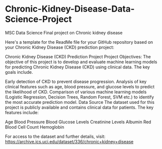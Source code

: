 # Chronic-Kidney-Disease-Data-Science-Project
MSC Data Science Final project on Chronic kidney disease 

Here's a template for the ReadMe file for your GitHub repository based on your Chronic Kidney Disease (CKD) prediction project:

Chronic Kidney Disease (CKD) Prediction Project
Project Objectives:
The objective of this project is to develop and evaluate machine learning models for predicting Chronic Kidney Disease (CKD) using clinical data. The key goals include.

Early detection of CKD to prevent disease progression.
Analysis of key clinical features such as age, blood pressure, and glucose levels to predict the likelihood of CKD.
Comparison of various machine learning models (Logistic Regression, Decision Trees, Random Forest, SVM etc.) to identify the most accurate prediction model.
Data Source
The dataset used for this project is publicly available and contains clinical data for patients. The key features include:

Age
Blood Pressure
Blood Glucose Levels
Creatinine Levels
Albumin
Red Blood Cell Count
Hemoglobin

For access to the dataset and further details, visit: https://archive.ics.uci.edu/dataset/336/chronic+kidney+disease
